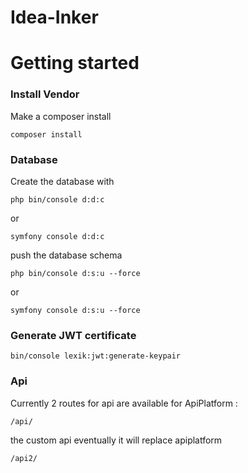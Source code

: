 # Idea-Inker
# Getting started
### Install Vendor
Make a composer install

    composer install
### Database
Create the database with

    php bin/console d:d:c
or
    
    symfony console d:d:c
push the database schema

    php bin/console d:s:u --force
or

    symfony console d:s:u --force
### Generate JWT certificate
    
    bin/console lexik:jwt:generate-keypair

### Api
Currently 2 routes for api are available
for ApiPlatform :

    /api/
the custom api eventually it will replace apiplatform

    /api2/